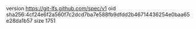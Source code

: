 version https://git-lfs.github.com/spec/v1
oid sha256:4cf24e6f2a560f7c2dcd7ba7e588fb9dfdd2b46714436254e0baa65e28da1b57
size 1751
